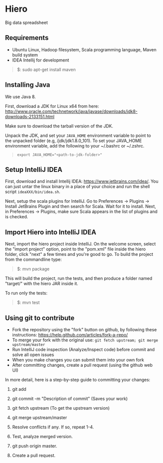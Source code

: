 # Hiero
Big data spreadsheet

## Requirements

* Ubuntu Linux, Hadoop filesystem, Scala programming language, Maven build system
* IDEA Intellij for development

> $: sudo apt-get install maven

## Installing Java

We use Java 8.

First, download a JDK for Linux x64 from here: http://www.oracle.com/technetwork/java/javase/downloads/jdk8-downloads-2133151.html

Make sure to download the tarball version of the JDK.

Unpack the JDK, and set your `JAVA_HOME` environment variable to point
to the unpacked folder (e.g, <fully qualified path
to>/jdk/jdk1.8.0_101). To set your JAVA_HOME environment variable, add
the following to your ~/.bashrc or ~/.zshrc.

> ```export JAVA_HOME="<path-to-jdk-folder>"```

<!---
## Installing spark and HDFS

Download Spark and Hadoop using our provided script; it will ask for
your password.

> $: ./install.sh

Once that succeeds, configure your Hadoop installation:

> $: ./configure.sh

The above script formats your HDFS directory. It will prompt you if an
existing HDFS installation exists.

Next, test whether you can SSH without a password to your local
machine because Hadoop needs that to transfer files around.

> $: ssh localhost

If the above step asked for your password, run the following script to
setup an SSH key just for hadoop to use. This is a one time step:

> $: ./keygen.sh

Now re-verify whether you can SSH into your local machine without a
password. Do a "/etc/init.d/ssh start" if ssh complains that the
remote server is down.

Lastly, start your new development Hadoop and Spark cluster:

> $: ./services.sh start

To verify whether this works, run:

> $: jps

You should see three Workers, one Datanode, one Namenode and a
Master. The jps command is in $JAVA_HOME/bin/, in case your shell
can't find jps.

## Running your first job

First, create a large-scale dataset with the following command:

> $: echo "words\nwordywords\nwords\nword" > example_file

Let's copy that file into HDFS:

> $: hadoop-2.7.3/bin/hdfs dfs -moveFromLocal example_file /

Now it's time to run a massively parallel word count job on that
petabyte scale dataset we created above. To do that, run a Spark
shell:

> $: spark-2.0.0-bin-hadoop2.7/bin/spark-shell

The default installation configures HDFS to listen on
localhost:54310. We need that URL to refer to HDFS from inside the
spark shell.

Let's run the word count program from the Spark example

>  val textFile = sc.textFile("hdfs://localhost:54310/example_file")
>  val counts = textFile.flatMap(line => line.split(" ")).map(word => (word, 1)).reduceByKey(_ + _)
>  counts.saveAsTextFile("hdfs://localhost:54310/output")

We should see the result in the output folder in HDFS:

> $: hadoop-2.7.3/bin/hdfs dfs -ls /output/
> $: hadoop-2.7.3/bin/hdfs dfs -cat /output/part-00000
--->

## Setup IntelliJ IDEA

First, download and install Intellij IDEA:
https://www.jetbrains.com/idea/.  You can just untar the linux binary
in a place of your choice and run the shell script
`ideaXXX/bin/idea.sh`.

Next, setup the scala plugins for IntelliJ. Go to Preferences ->
 Plugins -> Install JetBrains Plugin and then search for Scala.
Wait for it to install. Next, in Preferences -> Plugins, make sure
Scala appears in the list of plugins and is checked.

## Import Hiero into IntelliJ IDEA

Next, import the hiero project inside IntelliJ.  On the welcome
screen, select the "import project" option, point to the "pom.xml"
file inside the hiero folder, click "next" a few times and you're good
to go.
To build the project from the commandline type:

> $: mvn package

This will build the project, run the tests, and then produce a folder
named "target/" with the hiero JAR inside it.

To run only the tests:

> $: mvn test

## Using git to contribute

* Fork the repository using the "fork" button on github, by following these instructions:
https://help.github.com/articles/fork-a-repo/
* To merge your fork with the original use: `git fetch upstream; git merge upstream/master`
* Run IntelliJ code inspection (Analyze/Inspect code) before commit and solve all open issues
* When you make changes you can submit them into your own fork
* After committing changes, create a pull request (using the github web UI)

In more detail, here is a step-by-step guide to committing your changes:

1) git add <files that changed>

2) git commit -m "Description of commit" (Saves your work)

3) git fetch upstream (To get the upstream version)

4) git merge upstream/master

5) Resolve conflicts if any. If so, repeat 1-4.

6) Test, analyze merged version.

7) git push origin master.

8) Create a pull request.
